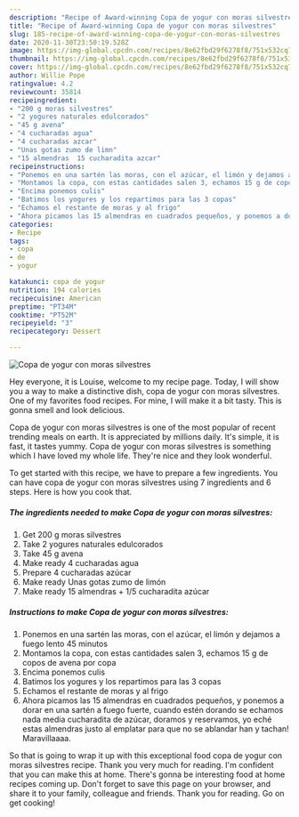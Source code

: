 ```yaml
---
description: "Recipe of Award-winning Copa de yogur con moras silvestres"
title: "Recipe of Award-winning Copa de yogur con moras silvestres"
slug: 185-recipe-of-award-winning-copa-de-yogur-con-moras-silvestres
date: 2020-11-30T23:50:19.528Z
image: https://img-global.cpcdn.com/recipes/8e62fbd29f6278f8/751x532cq70/copa-de-yogur-con-moras-silvestres-foto-principal.jpg
thumbnail: https://img-global.cpcdn.com/recipes/8e62fbd29f6278f8/751x532cq70/copa-de-yogur-con-moras-silvestres-foto-principal.jpg
cover: https://img-global.cpcdn.com/recipes/8e62fbd29f6278f8/751x532cq70/copa-de-yogur-con-moras-silvestres-foto-principal.jpg
author: Willie Pope
ratingvalue: 4.2
reviewcount: 35814
recipeingredient:
- "200 g moras silvestres"
- "2 yogures naturales edulcorados"
- "45 g avena"
- "4 cucharadas agua"
- "4 cucharadas azcar"
- "Unas gotas zumo de limn"
- "15 almendras  15 cucharadita azcar"
recipeinstructions:
- "Ponemos en una sartén las moras, con el azúcar, el limón y dejamos a fuego lento 45 minutos"
- "Montamos la copa, con estas cantidades salen 3, echamos 15 g de copos de avena por copa"
- "Encima ponemos culis"
- "Batimos los yogures y los repartimos para las 3 copas"
- "Echamos el restante de moras y al frigo"
- "Ahora picamos las 15 almendras en cuadrados pequeños, y ponemos a dorar en una sartén a fuego fuerte, cuando estén dorando se echamos nada media cucharadita de azúcar, doramos y reservamos, yo eché estas almendras justo al emplatar para que no se ablandar han y tachan! Maravillaaaa."
categories:
- Recipe
tags:
- copa
- de
- yogur

katakunci: copa de yogur 
nutrition: 194 calories
recipecuisine: American
preptime: "PT34M"
cooktime: "PT52M"
recipeyield: "3"
recipecategory: Dessert

---
```



![Copa de yogur con moras silvestres](https://img-global.cpcdn.com/recipes/8e62fbd29f6278f8/751x532cq70/copa-de-yogur-con-moras-silvestres-foto-principal.jpg)

Hey everyone, it is Louise, welcome to my recipe page. Today, I will show you a way to make a distinctive dish, copa de yogur con moras silvestres. One of my favorites food recipes. For mine, I will make it a bit tasty. This is gonna smell and look delicious.

Copa de yogur con moras silvestres is one of the most popular of recent trending meals on earth. It is appreciated by millions daily. It's simple, it is fast, it tastes yummy. Copa de yogur con moras silvestres is something which I have loved my whole life. They're nice and they look wonderful.




To get started with this recipe, we have to prepare a few ingredients. You can have copa de yogur con moras silvestres using 7 ingredients and 6 steps. Here is how you cook that.

<!--inarticleads1-->

##### The ingredients needed to make Copa de yogur con moras silvestres:

1. Get 200 g moras silvestres
1. Take 2 yogures naturales edulcorados
1. Take 45 g avena
1. Make ready 4 cucharadas agua
1. Prepare 4 cucharadas azúcar
1. Make ready Unas gotas zumo de limón
1. Make ready 15 almendras + 1/5 cucharadita azúcar




<!--inarticleads2-->

##### Instructions to make Copa de yogur con moras silvestres:

1. Ponemos en una sartén las moras, con el azúcar, el limón y dejamos a fuego lento 45 minutos
1. Montamos la copa, con estas cantidades salen 3, echamos 15 g de copos de avena por copa
1. Encima ponemos culis
1. Batimos los yogures y los repartimos para las 3 copas
1. Echamos el restante de moras y al frigo
1. Ahora picamos las 15 almendras en cuadrados pequeños, y ponemos a dorar en una sartén a fuego fuerte, cuando estén dorando se echamos nada media cucharadita de azúcar, doramos y reservamos, yo eché estas almendras justo al emplatar para que no se ablandar han y tachan! Maravillaaaa.




So that is going to wrap it up with this exceptional food copa de yogur con moras silvestres recipe. Thank you very much for reading. I'm confident that you can make this at home. There's gonna be interesting food at home recipes coming up. Don't forget to save this page on your browser, and share it to your family, colleague and friends. Thank you for reading. Go on get cooking!
